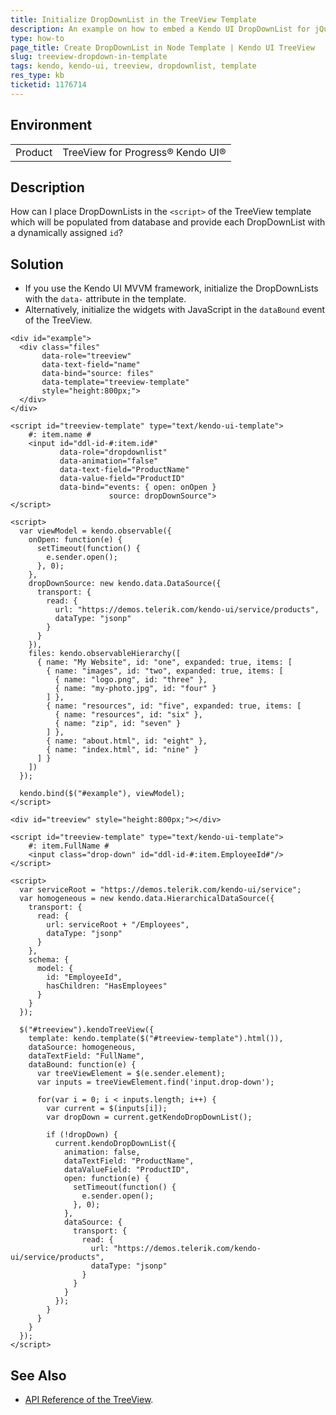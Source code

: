```yaml
---
title: Initialize DropDownList in the TreeView Template
description: An example on how to embed a Kendo UI DropDownList for jQuery in the node template of a Kendo UI TreeView for jQuery.
type: how-to
page_title: Create DropDownList in Node Template | Kendo UI TreeView
slug: treeview-dropdown-in-template
tags: kendo, kendo-ui, treeview, dropdownlist, template
res_type: kb
ticketid: 1176714
---
```


## Environment

<table>
    <tr>
        <td>Product</td>
        <td>TreeView for Progress® Kendo UI®</td>
    </tr>
</table>

## Description

How can I place DropDownLists in the `<script>` of the TreeView template which will be populated from database and provide each DropDownList with a dynamically assigned `id`?

## Solution

* If you use the Kendo UI MVVM framework, initialize the DropDownLists with the `data-` attribute in the template.
* Alternatively, initialize the widgets with JavaScript in the `dataBound` event of the TreeView.

```tab-MVVM-Scenario
<div id="example">
  <div class="files"
       data-role="treeview"
       data-text-field="name"
       data-bind="source: files"
       data-template="treeview-template"
       style="height:800px;">
  </div>
</div>

<script id="treeview-template" type="text/kendo-ui-template">
    #: item.name #
    <input id="ddl-id-#:item.id#"
           data-role="dropdownlist"
           data-animation="false"
           data-text-field="ProductName"
           data-value-field="ProductID"
           data-bind="events: { open: onOpen }
                      source: dropDownSource">
</script>

<script>
  var viewModel = kendo.observable({
    onOpen: function(e) {
      setTimeout(function() {
        e.sender.open();
      }, 0);
    },
    dropDownSource: new kendo.data.DataSource({
      transport: {
        read: {
          url: "https://demos.telerik.com/kendo-ui/service/products",
          dataType: "jsonp"
        }
      }
    }),
    files: kendo.observableHierarchy([
      { name: "My Website", id: "one", expanded: true, items: [
        { name: "images", id: "two", expanded: true, items: [
          { name: "logo.png", id: "three" },
          { name: "my-photo.jpg", id: "four" }
        ] },
        { name: "resources", id: "five", expanded: true, items: [
          { name: "resources", id: "six" },
          { name: "zip", id: "seven" }
        ] },
        { name: "about.html", id: "eight" },
        { name: "index.html", id: "nine" }
      ] }
    ])
  });

  kendo.bind($("#example"), viewModel);
</script>
```
```tab-JavaScript-Scenario
<div id="treeview" style="height:800px;"></div>

<script id="treeview-template" type="text/kendo-ui-template">
    #: item.FullName #
    <input class="drop-down" id="ddl-id-#:item.EmployeeId#"/>
</script>

<script>
  var serviceRoot = "https://demos.telerik.com/kendo-ui/service";
  var homogeneous = new kendo.data.HierarchicalDataSource({
    transport: {
      read: {
        url: serviceRoot + "/Employees",
        dataType: "jsonp"
      }
    },
    schema: {
      model: {
        id: "EmployeeId",
        hasChildren: "HasEmployees"
      }
    }
  });

  $("#treeview").kendoTreeView({
    template: kendo.template($("#treeview-template").html()),
    dataSource: homogeneous,
    dataTextField: "FullName",
    dataBound: function(e) {
      var treeViewElement = $(e.sender.element);
      var inputs = treeViewElement.find('input.drop-down');

      for(var i = 0; i < inputs.length; i++) {
        var current = $(inputs[i]);
        var dropDown = current.getKendoDropDownList();

        if (!dropDown) {
          current.kendoDropDownList({
            animation: false,
            dataTextField: "ProductName",
            dataValueField: "ProductID",
            open: function(e) {
              setTimeout(function() {
                e.sender.open();
              }, 0);
            },
            dataSource: {
              transport: {
                read: {
                  url: "https://demos.telerik.com/kendo-ui/service/products",
                  dataType: "jsonp"
                }
              }
            }
          });
        }
      }
    }
  });
</script>
```

## See Also

* [API Reference of the TreeView](https://docs.telerik.com/kendo-ui/api/javascript/ui/treeview).
